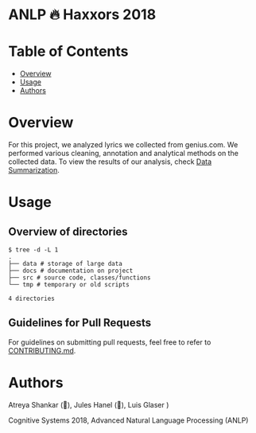 # ANLP :fire: Haxxors 2018

# Table of Contents
* [Overview](#Overview)
* [Usage](#Usage)
* [Authors](#Authors)

# Overview
For this project, we analyzed lyrics we collected from genius.com. We performed various cleaning, annotation and analytical methods on the collected data. To view the results of our analysis, check [Data Summarization](/docs/summary/README.md).

# Usage
## Overview of directories

```shell
$ tree -d -L 1
.
├── data # storage of large data
├── docs # documentation on project
├── src # source code, classes/functions
└── tmp # temporary or old scripts

4 directories
```

## Guidelines for Pull Requests

For guidelines on submitting pull requests, feel free to refer to [CONTRIBUTING.md](CONTRIBUTING.md).

# Authors

Atreya Shankar (🐌), Jules Hanel (🐍), Luis Glaser )

Cognitive Systems 2018, Advanced Natural Language Processing (ANLP)

